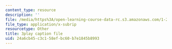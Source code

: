 ```yaml
---
content_type: resource
description: ''
file: /media/https%3A/open-learning-course-data-rc.s3.amazonaws.com/1-258j-public-transportation-systems-spring-2017/24a6cb45c3c158efbc60b7e1845b8993_YGpxOuDJdJw.vtt
file_type: application/x-subrip
resourcetype: Other
title: 3play caption file
uid: 24a6cb45-c3c1-58ef-bc60-b7e1845b8993
---
```

